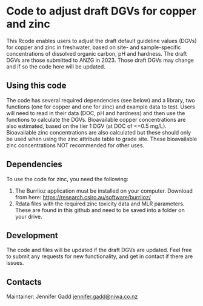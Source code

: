 # Code to adjust draft DGVs for copper and zinc
This Rcode enables users to adjust the draft default guideline values (DGVs) for copper and zinc in freshwater, based on site- and sample-specific concentrations of dissolved organic carbon, pH and hardness.
The draft DGVs are those submitted to ANZG in 2023. Those draft DGVs may change and if so the code here will be updated.

## Using this code
The code has several required dependencies (see below) and a library, two functions (one for copper and one for zinc) and example data to test. Users will need to read in their data (DOC, pH and hardness) and then use the functions to calculate the DGVs.
Bioavailable copper concentrations are also estimated, based on the tier 1 DGV (at DOC of <=0.5 mg/L). Bioavailable zinc concentrations are also calculated but these should only be used when using the zinc attribute table to grade site. These bioavailable zinc concentrations NOT recommended for other uses.

## Dependencies
To use the code for zinc, you need the following:
1) The Burrlioz application must be installed on your computer. Download from here: 
https://research.csiro.au/software/burrlioz/
2) Rdata files with the required zinc toxicity data and MLR parameters. These are found in this github and need to be saved into a folder on your drive.
   
## Development
The code and files will be updated if the draft DGVs are updated. Feel free to submit any requests for new functionality, and get in contact if there are issues. 

## Contacts
Maintainer: Jennifer Gadd  jennifer.gadd@niwa.co.nz


